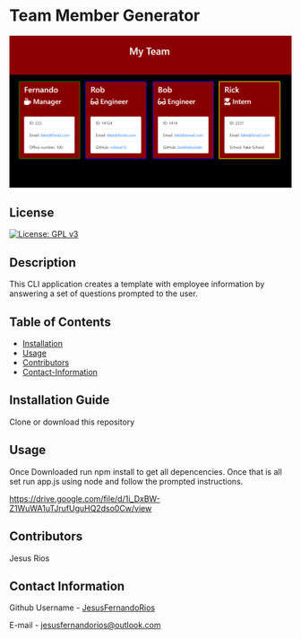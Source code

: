 # Team Member Generator 

![screenshot](example.png)


## License 
[![License: GPL v3](https://img.shields.io/badge/License-GPL%20v3-blue.svg)](http://www.gnu.org/licenses/gpl-3.0)                                 

## Description
This CLI application creates a template with employee information by answering a set of questions prompted to the user.

## Table of Contents
* [Installation](#Installation-Guide)
* [Usage](#Usage)
* [Contributors](#Contributors)
* [Contact-Information](#contact-Information)

## Installation Guide
Clone or download this repository
        
## Usage
Once Downloaded run npm install to get all depencencies. Once that is all set run app.js using node and follow the prompted instructions.

https://drive.google.com/file/d/1i_DxBW-Z1WuWA1uTJrufUguHQ2dso0Cw/view
        
## Contributors
Jesus Rios

## Contact Information
Github Username - [JesusFernandoRios](http://github.com/JesusFernandoRios)

E-mail - jesusfernandorios@outlook.com
